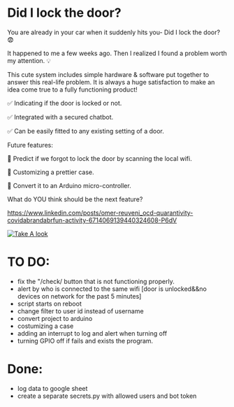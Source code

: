 # Did I lock the door?
You are already in your car when it suddenly hits you- Did I lock the door? 😨

It happened to me a few weeks ago.
Then I realized I found a problem worth my attention. 💡

This cute system includes simple hardware & software put together to answer this real-life problem.
It is always a huge satisfaction to make an idea come true to a fully functioning product!

✅ Indicating if the door is locked or not.

✅ Integrated with a secured chatbot.

✅ Can be easily fitted to any existing setting of a door.


Future features:

🥁 Predict if we forgot to lock the door by scanning the local wifi.

🥁 Customizing a prettier case.

🥁 Convert it to an Arduino micro-controller.


What do YOU think should be the next feature?

https://www.linkedin.com/posts/omer-reuveni_ocd-quarantivity-covidabrandabrfun-activity-6714069139440324608-P6dV


[![Take A look](https://i.imgur.com/LvHRftl.png)](https://www.youtube.com/embed/WihCix6GyB4)

# TO DO:

- fix the "/check/ button that is not functioning properly.
- alert by who is connected to the same wifi [door is unlocked&&no devices on network for the past 5 minutes]
- script starts on reboot
- change filter to user id instead of username
- convert project to arduino
- costumizing a case
- adding an interrupt to log and alert when turning off
- turning GPIO off if fails and exists the program.

# Done:
- log data to google sheet
- create a separate secrets.py with allowed users and bot token
